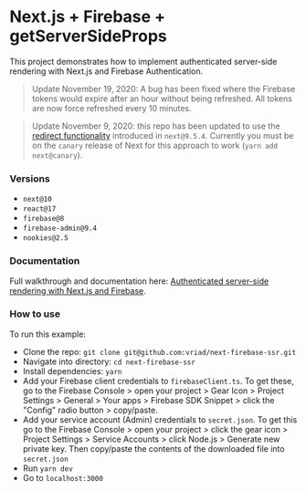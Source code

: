 # Next.js + Firebase + getServerSideProps

This project demonstrates how to implement authenticated server-side rendering with Next.js and Firebase Authentication.

> Update November 19, 2020: A bug has been fixed where the Firebase tokens would expire after an hour without being refreshed. All tokens are now force refreshed every 10 minutes.

> Update November 9, 2020: this repo has been updated to use the [redirect functionality](https://github.com/vercel/next.js/discussions/14890) introduced in `next@9.5.4`. Currently you must be on the `canary` release of Next for this approach to work (`yarn add next@canary`).

### Versions

- `next@10`
- `react@17`
- `firebase@8`
- `firebase-admin@9.4`
- `nookies@2.5`

### Documentation

Full walkthrough and documentation here: [Authenticated server-side rendering with Next.js and Firebase](https://colinhacks.com/essays/nextjs-firebase-authentication).

### How to use

To run this example:

- Clone the repo: `git clone git@github.com:vriad/next-firebase-ssr.git`
- Navigate into directory: `cd next-firebase-ssr`
- Install dependencies: `yarn`
- Add your Firebase client credentials to `firebaseClient.ts`. To get these, go to the Firebase Console > open your project > Gear Icon > Project Settings > General > Your apps > Firebase SDK Snippet > click the "Config" radio button > copy/paste.
- Add your service account (Admin) credentials to `secret.json`. To get this go to the Firebase Console > open your project > click the gear icon > Project Settings > Service Accounts > click Node.js > Generate new private key. Then copy/paste the contents of the downloaded file into `secret.json`
- Run `yarn dev`
- Go to `localhost:3000`

